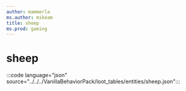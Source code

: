 ```yaml
---
author: mammerla
ms.author: mikeam
title: sheep
ms.prod: gaming
---
```


# sheep

:::code language="json" source="../../../VanillaBehaviorPack/loot_tables/entities/sheep.json":::